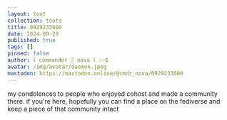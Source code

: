 ```yaml
---
layout: toot
collection: toots
title: 0929233600
date: 2024-09-29
published: true
tags: []
pinned: false
author: ⸸ commander ░ nova ⸸ :~$
avatar: /img/avatar/daemon.jpeg
mastodon: https://mastodon.online/@cmdr_nova/0929233600
---
```


my condolences to people who enjoyed cohost and made a community there. if you're here, hopefully you can find a place on the fediverse and keep a piece of that community intact
